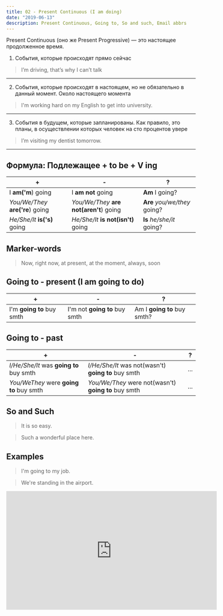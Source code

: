 ```yaml
---
title: 02 - Present Continuous (I am doing)
date: "2019-06-13"
description: Present Continuous, Going to, So and such, Email abbrs
---
```


Present Continuous (оно же Present Progressive) — это настоящее продолженное время. 
1. События, которые происходят прямо сейчас
> I’m driving, that’s why I can’t talk
---

2. События, которые происходят в настоящем, но не обязательно в данный момент. Около настоящего момента
> I'm working hard on my English to get into university. 
---

3. События в будущем, которые запланированы. Как правило, это планы, в осуществлении которых человек на сто процентов увере
> I’m visiting my dentist tomorrow.
---

## Формула: Подлежащее + to be + V ing 

|+|-|?| 
|---|---|---|
| I **am('m**) going | I **am not** going | **Am** I going? |
| *You/We/They* **are('re**) going  | *You/We/They* **are not(aren't**) going | **Are** *you/we/they* going? |
| *He/She/It* **is('s)** going | *He/She/It* **is not(isn't)** going | **Is** *he/she/it* going?|

## Marker-words
> Now, right now, at present, at the moment, always, soon

## Going to - present (I am going to do)
|+|-|?|
|---|---|---|
|I'm **going to** buy smth|I'm not **going to** buy smth|Am I **going to** buy smth?|

## Going to - past
|+|-|?|
|---|---|---|
|*I/He/She/It* was **going to** buy smth|*I/He/She/It* was not(wasn't) **going to** buy smth|...|
|*You/WeThey* were **going to** buy smth|*You/We/They* were not(wasn't) **going to** buy smth|...|

## So and Such
> It is so easy.

> Such a wonderful place here.

## Examples

> I'm going to my job.

> We're standing in the airport.

<iframe width="560" height="315" src="https://www.youtube.com/embed/pz8zEqhGleY" frameborder="0" allow="accelerometer; autoplay; encrypted-media; gyroscope; picture-in-picture" allowfullscreen></iframe>
